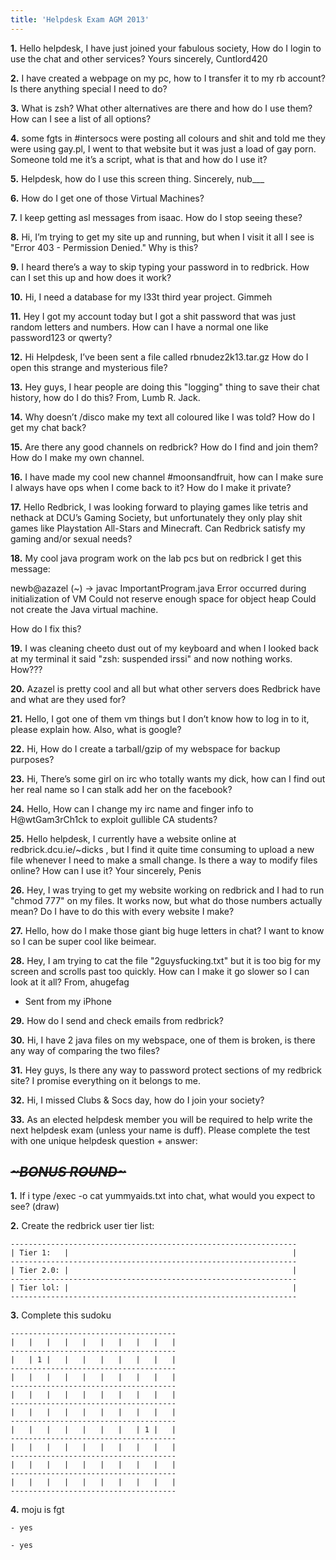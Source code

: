 ```yaml
---
title: 'Helpdesk Exam AGM 2013'
---
```


**1.** Hello helpdesk,
I have just joined your fabulous society, How do I login to use the chat and other services?
Yours sincerely,
Cuntlord420

**2.** I have created a webpage on my pc, how to I transfer it to my rb account? Is there anything special I need to do?

**3.** What is zsh? What other alternatives are there and how do I use them? How can I see a list of all options?

**4.** some fgts in #intersocs were posting all colours and shit and told me they were using gay.pl, I went to that website but it was just a load of gay porn. Someone told me it’s a script, what is that and how do I use it?

**5.** Helpdesk, how do I use this screen thing.
Sincerely, nub___

**6.** How do I get one of those Virtual Machines?

**7.** I keep getting asl messages from isaac. How do I stop seeing these?

**8.** Hi,
I’m trying to get my site up and running, but when I visit it all I see is "Error 403 - Permission Denied." Why is this?

**9.** I heard there’s a way to skip typing your password in to redbrick. How can I set this up and how does it work?

**10.** Hi, I need a database for my l33t third year project.
Gimmeh

**11.** Hey I got my account today but I got a shit password that was just random letters and numbers. How can I have a normal one like password123 or qwerty?

**12.** Hi Helpdesk,
I’ve been sent a file called rbnudez2k13.tar.gz How do I open this strange and mysterious file?

**13.** Hey guys,
I hear people are doing this "logging" thing to save their chat history, how do I do this?
From,
Lumb R. Jack.

**14.** Why doesn’t /disco make my text all coloured like I was told? How do I get my chat back?

**15.** Are there any good channels on redbrick? How do I find and join them?
How do I make my own channel.

**16.** I have made my cool new channel #moonsandfruit, how can I make sure I always have ops when I come back to it? How do I make it private?

**17.** Hello Redbrick, I was looking forward to playing games like tetris and nethack at DCU’s Gaming Society, but unfortunately they only play shit games like Playstation All-Stars and Minecraft. Can Redbrick satisfy my gaming and/or sexual needs?

**18.** My cool java program work on the lab pcs but on redbrick I get this message:

newb@azazel (~) -> javac ImportantProgram.java
Error occurred during initialization of VM
Could not reserve enough space for object heap
Could not create the Java virtual machine.

How do I fix this?

**19.** I was cleaning cheeto dust out of my keyboard and when I looked back at my terminal it said "zsh: suspended irssi" and now nothing works.
How???

**20.** Azazel is pretty cool and all but what other servers does Redbrick have and what are they used for?

**21.** Hello,
I got one of them vm things but I don’t know how to log in to it, please explain how.
Also, what is google?

**22.** Hi,
How do I create a tarball/gzip of my webspace for backup purposes?

**23.** Hi,
There’s some girl on irc who totally wants my dick, how can I find out her real name so I can stalk add her on the facebook?

**24.** Hello,
How can I change my irc name and finger info to H@wtGam3rCh1ck to exploit gullible CA students?

**25.** Hello helpdesk,
I currently have a website online at redbrick.dcu.ie/~dicks , but I find it quite time consuming to upload a new file whenever I need to make a small change. Is there a way to modify files online? How can I use it?
Your sincerely,
Penis

**26.** Hey, I was trying to get my website working on redbrick and I had to run "chmod 777" on my files. It works now, but what do those numbers actually mean? Do I have to do this with every website I make?

**27.** Hello, how do I make those giant big huge letters in chat? I want to know so I can be super cool like beimear.

**28.** Hey, I am trying to cat the file "2guysfucking.txt" but it is too big for my screen and scrolls past too quickly. How can I make it go slower so I can look at it all?
From, ahugefag

- Sent from my iPhone

**29.** How do I send and check emails from redbrick?

**30.** Hi, I have 2 java files on my webspace, one of them is broken, is there any way of comparing the two files?

**31.** Hey guys,
Is there any way to password protect sections of my redbrick site? I promise everything on it belongs to me.

**32.** Hi,
I missed Clubs & Socs day, how do I join your society?

**33.** As an elected helpdesk member you will be required to help write the next helpdesk exam (unless your name is duff). Please complete the test with one unique helpdesk question + answer:

## ~~*~BONUS ROUND~*~~

**1.** If i type /exec -o cat yummyaids.txt into chat, what would you expect to see? (draw)

**2.** Create the redbrick user tier list:
```
----------------------------------------------------------------
| Tier 1:   |                                                  |
----------------------------------------------------------------
| Tier 2.0: |                                                  |
----------------------------------------------------------------
| Tier lol: |                                                  |
----------------------------------------------------------------
```
**3.** Complete this sudoku
```
-------------------------------------
|   |   |   |   |   |   |   |   |   |
-------------------------------------
|   | 1 |   |   |   |   |   |   |   |
-------------------------------------
|   |   |   |   |   |   |   |   |   |
-------------------------------------
|   |   |   |   |   |   |   |   |   |
-------------------------------------
|   |   |   |   |   |   |   |   |   |
-------------------------------------
|   |   |   |   |   |   |   | 1 |   |
-------------------------------------
|   |   |   |   |   |   |   |   |   |
-------------------------------------
|   |   |   |   |   |   |   |   |   |
-------------------------------------
|   |   |   |   |   |   |   |   |   |
-------------------------------------
```
**4.**
moju is fgt
```
- yes

- yes
```
